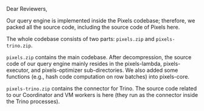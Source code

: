 Dear Reviewers,

Our query engine is implemented inside the Pixels codebase; therefore, we packed all the source code, including the source code of Pixels here.

The whole codebase consists of two parts: `pixels.zip` and `pixels-trino.zip`.

`pixels.zip` contains the main codebase. After decompression, the source code of our query engine mainly resides in the pixels-lambda, pixels-executor, and pixels-optimizer sub-directories. We also added some functions (e.g., hash code computation on row batches) into pixels-core.

`pixels-trino.zip` contains the connector for Trino. The source code related to our Coordinator and VM workers is here (they run as the connector inside the Trino processes).
